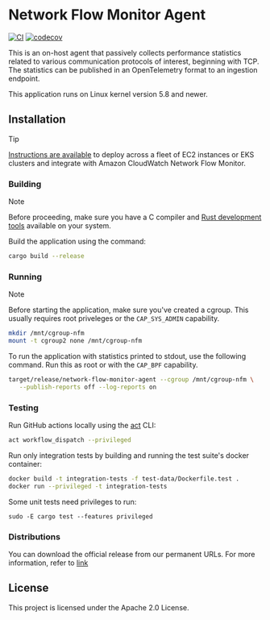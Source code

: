 # Network Flow Monitor Agent

[![CI](https://github.com/aws/network-flow-monitor-agent/actions/workflows/ci.yaml/badge.svg?branch=main)](https://github.com/aws/network-flow-monitor-agent/actions/workflows/ci.yaml)
[![codecov](https://codecov.io/github/aws/network-flow-monitor-agent/graph/badge.svg?token=T4XUR6NZRM)](https://codecov.io/github/aws/network-flow-monitor-agent)

This is an on-host agent that passively collects performance statistics related
to various communication protocols of interest, beginning with TCP.  The
statistics can be published in an OpenTelemetry format to an ingestion
endpoint.

This application runs on Linux kernel version 5.8 and newer.

## Installation

> [!TIP]
> [Instructions are
> available](https://docs.aws.amazon.com/AmazonCloudWatch/latest/monitoring/CloudWatch-NetworkFlowMonitor-agents.html)
> to deploy across a fleet of EC2 instances or EKS clusters and integrate with
> Amazon CloudWatch Network Flow Monitor.

### Building

> [!NOTE]
> Before proceeding, make sure you have a C compiler and [Rust development
> tools](https://www.rust-lang.org/tools/install) available on your system.

Build the application using the command:

```bash
cargo build --release
```

### Running

> [!NOTE]
> Before starting the application, make sure you've created a cgroup.  This
> usually requires root priveleges or the `CAP_SYS_ADMIN` capability.
>
> ```bash
> mkdir /mnt/cgroup-nfm
> mount -t cgroup2 none /mnt/cgroup-nfm
> ```

To run the application with statistics printed to stdout, use the following
command.  Run this as root or with the `CAP_BPF` capability.

```bash
target/release/network-flow-monitor-agent --cgroup /mnt/cgroup-nfm \
   --publish-reports off --log-reports on
```

### Testing

Run GitHub actions locally using the [act](https://nektosact.com/) CLI:

```bash
act workflow_dispatch --privileged
```

Run only integration tests by building and running the test suite's docker container:

```bash
docker build -t integration-tests -f test-data/Dockerfile.test .
docker run --privileged -t integration-tests
```

Some unit tests need privileges to run:
```
sudo -E cargo test --features privileged
```
### Distributions
You can download the official release from our permanent URLs. For more information, refer to [link](https://docs.aws.amazon.com/AmazonCloudWatch/latest/monitoring/CloudWatch-NetworkFlowMonitor-agents-download-agent-commandline.html)

## License

This project is licensed under the Apache 2.0 License.
